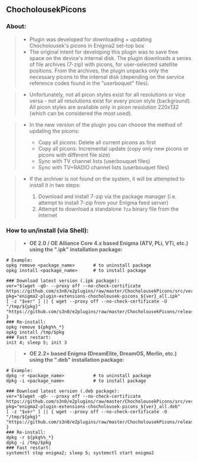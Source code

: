 ## **ChocholousekPicons**

### **About:**

   >- Plugin was developed for downloading + updating Chocholousek's picons in Enigma2 set-top box
   >- The original intent for developing this plugin was to save free space on the device's internal disk. The plugin downloads a series of file archives (7-zip) with picons, for user-selected satellite positions. From the archives, the plugin unpacks only the necessary picons to the internal disk (depending on the service reference codes found in the "userboquet" files).

   >- Unfortunately, not all picon styles exist for all resolutions or vice versa - not all resolutions exist for every picon style (background). All picon styles are available only in picon resolution 220x132 (which can be considered the most used).
   
   >- In the new version of the plugin you can choose the method of updating the picons:   
   >
   >    - Copy all picons: Delete all current picons as first
   >    - Copy all picons: Incremental update (copy only new picons or picons with different file size)
   >    - Sync with TV channel lists (userbouquet files)
   >    - Sync with TV+RADIO channel lists (userbouquet files)
   
   >- If the archiver is not found on the system, it will be attempted to install it in two steps:
   >
   >    1. Download and install 7-zip via the package manager (i.e. attempt to install 7-zip from your Enigma feed server)
   >    2. Attempt to download a standalone `7za` binary file from the internet

### **How to un/install (via Shell):**

   >- **OE 2.0 / OE Alliance Core 4.x based Enigma (ATV, PLi, VTi, etc.) using the ".ipk" installation package:**
   ```shell
   # Example:
   opkg remove <package_name>       # to uninstall package
   opkg install <package_name>      # to install package
   
   ### Download latest version (.ipk package):
   ver="$(wget -qO- --proxy off --no-check-certificate https://github.com/s3n0/e2plugins/raw/master/ChocholousekPicons/src/version.txt)"
   pkg="enigma2-plugin-extensions-chocholousek-picons_${ver}_all.ipk"
   [ -z "$ver" ] || { wget --proxy off --no-check-certificate -O "/tmp/${pkg}" "https://github.com/s3n0/e2plugins/raw/master/ChocholousekPicons/released_build/${pkg}"; }
   ### Re-install:
   opkg remove ${pkg%%_*}
   opkg install /tmp/$pkg
   ### Fast restart:
   init 4; sleep 5; init 3
   ```
   
   >- **OE 2.2+ based Enigma (DreamElite, DreamOS, Merlin, etc.) using the ".deb" installation package:**
   ```shell
   # Example:
   dpkg -r <package_name>           # to uninstall package
   dpkg -i <package_name>           # to install package

   ### Download latest version (.deb package):
   ver="$(wget -qO- --proxy off --no-check-certificate https://github.com/s3n0/e2plugins/raw/master/ChocholousekPicons/src/version.txt)"
   pkg="enigma2-plugin-extensions-chocholousek-picons_${ver}_all.deb"
   [ -z "$ver" ] || { wget --proxy off --no-check-certificate -O "/tmp/${pkg}" "https://github.com/s3n0/e2plugins/raw/master/ChocholousekPicons/released_build/${pkg}"; }
   ### Re-install:
   dpkg -r ${pkg%%_*}
   dpkg -i /tmp/$pkg
   ### Fast restart:
   systemctl stop enigma2; sleep 5; systemctl start enigma2
   ```
